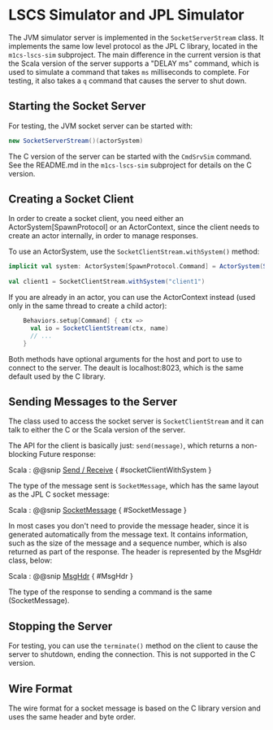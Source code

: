 # LSCS Simulator and JPL Simulator

The JVM simulator server is implemented in the `SocketServerStream` class.
It implements the same low level protocol as the JPL C library, located in the `m1cs-lscs-sim` subproject.
The main difference in the current version is that the Scala version of the server supports a "DELAY ms" command, 
which is used to simulate a command that takes `ms` milliseconds to complete.
For testing, it also takes a `q` command that causes the server to shut down.

## Starting the Socket Server

For testing, the JVM socket server can be started with:

```scala
new SocketServerStream()(actorSystem)
```

The C version of the server can be started with the `CmdSrvSim` command.
See the README.md in the `m1cs-lscs-sim` subproject for details on the C version.

## Creating a Socket Client

In order to create a socket client, you need either an ActorSystem[SpawnProtocol] or an ActorContext,
since the client needs to create an actor internally, in order to manage responses.

To use an ActorSystem, use the `SocketClientStream.withSystem()` method:

```scala
implicit val system: ActorSystem[SpawnProtocol.Command] = ActorSystem(SpawnProtocol(), "SocketServerStream")
  
val client1 = SocketClientStream.withSystem("client1")
```

If you are already in an actor, you can use the ActorContext instead (used only in the same thread to create a child actor):

```scala
    Behaviors.setup[Command] { ctx =>
      val io = SocketClientStream(ctx, name)
      // ...
    }
```

Both methods have optional arguments for the host and port to use to connect to the server.
The deault is localhost:8023, which is the same default used by the C library.

## Sending Messages to the Server

The class used to access the socket server is `SocketClientStream` and it can talk to either the C or the 
Scala version of the server. 

The API for the client is basically just: `send(message)`, which returns a non-blocking Future response:

Scala
: @@snip [Send / Receive]($lscs.base$/lscsComps/src/test/scala/m1cs/segments/streams/SocketClientStreamTest.scala) { #socketClientWithSystem }

The type of the message sent is `SocketMessage`, which has the same layout as the JPL C socket message:

Scala
: @@snip [SocketMessage]($lscs.base$/lscsComps/src/main/scala/m1cs/segments/streams/shared/SocketMessage.scala) { #SocketMessage }

In most cases you don't need to provide the message header, since it is generated automatically from the message text.
It contains information, such as the size of the message and a sequence number, which is also returned as part of the response.
The header is represented by the MsgHdr class, below:

Scala
: @@snip [MsgHdr]($lscs.base$/lscsComps/src/main/scala/m1cs/segments/streams/shared/SocketMessage.scala) { #MsgHdr }

The type of the response to sending a command is the same (SocketMessage).

## Stopping the Server

For testing, you can use the `terminate()` method on the client to cause the server to shutdown, ending the connection.
This is not supported in the C version.

## Wire Format

The wire format for a socket message is based on the C library version and uses the same header and byte order.